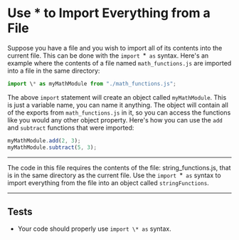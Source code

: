 # Use \* to Import Everything from a File

Suppose you have a file and you wish to import all of its contents into the current file. This can be done with the `import `\*` as` syntax. Here's an example where the contents of a file named `math_functions.js` are imported into a file in the same directory:

```js
import \* as myMathModule from "./math_functions.js";
```

The above `import` statement will create an object called `myMathModule`. This is just a variable name, you can name it anything. The object will contain all of the exports from `math_functions.js` in it, so you can access the functions like you would any other object property. Here's how you can use the `add` and `subtract` functions that were imported:

```js
myMathModule.add(2, 3);
myMathModule.subtract(5, 3);
```

---

The code in this file requires the contents of the file: string_functions.js, that is in the same directory as the current file. Use the `import `\*` as` syntax to import everything from the file into an object called `stringFunctions`.

---

## Tests

- Your code should properly use `import \* as` syntax.
